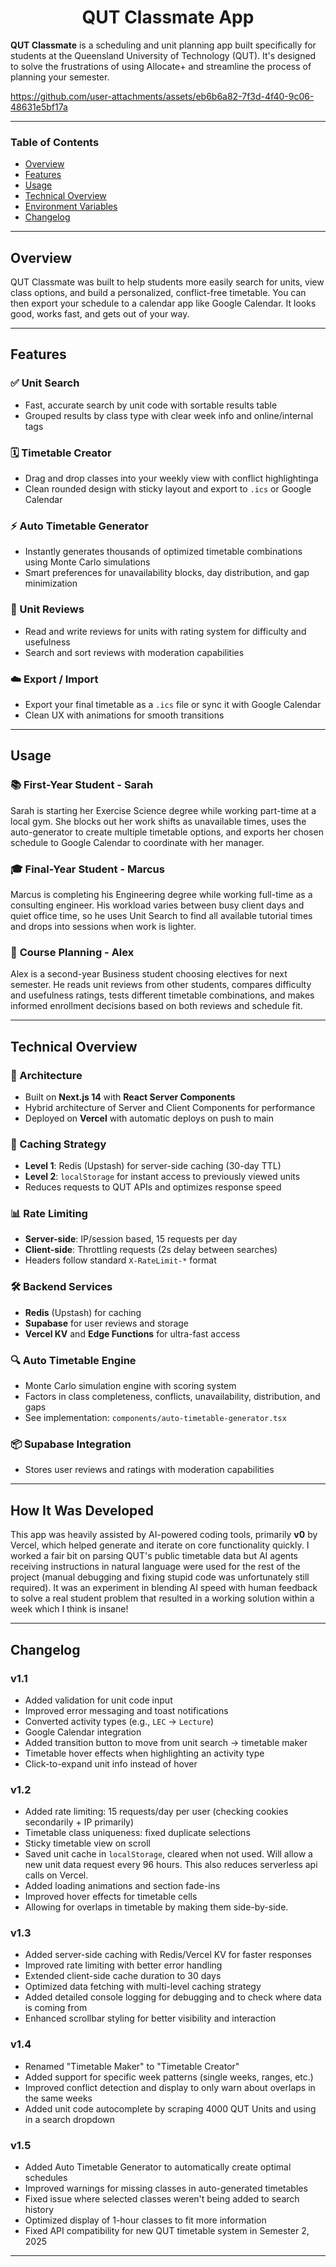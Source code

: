 # <div align="center"> QUT Classmate App </div>

**QUT Classmate** is a scheduling and unit planning app built specifically for students at the Queensland University of Technology (QUT). It's designed to solve the frustrations of using Allocate+ and streamline the process of planning your semester. 


https://github.com/user-attachments/assets/eb6b6a82-7f3d-4f40-9c06-48631e5bf17a


---

### Table of Contents
- [Overview](#overview)
- [Features](#features)
- [Usage](#usage)
- [Technical Overview](#technical-overview)
- [Environment Variables](#environment-variables)
- [Changelog](#changelog)

---

## Overview

QUT Classmate was built to help students more easily search for units, view class options, and build a personalized, conflict-free timetable. You can then export your schedule to a calendar app like Google Calendar. It looks good, works fast, and gets out of your way.

---

## Features

### ✅ Unit Search
- Fast, accurate search by unit code with sortable results table
- Grouped results by class type with clear week info and online/internal tags

### 🗓️ Timetable Creator
- Drag and drop classes into your weekly view with conflict highlightinga
- Clean rounded design with sticky layout and export to `.ics` or Google Calendar

### ⚡ Auto Timetable Generator
- Instantly generates thousands of optimized timetable combinations using Monte Carlo simulations
- Smart preferences for unavailability blocks, day distribution, and gap minimization

### 📝 Unit Reviews
- Read and write reviews for units with rating system for difficulty and usefulness
- Search and sort reviews with moderation capabilities

### ☁️ Export / Import
- Export your final timetable as a `.ics` file or sync it with Google Calendar
- Clean UX with animations for smooth transitions

---

## Usage

### 📚 **First-Year Student - Sarah**
Sarah is starting her Exercise Science degree while working part-time at a local gym. She blocks out her work shifts as unavailable times, uses the auto-generator to create multiple timetable options, and exports her chosen schedule to Google Calendar to coordinate with her manager.

### 🎓 **Final-Year Student - Marcus** 
Marcus is completing his Engineering degree while working full-time as a consulting engineer. His workload varies between busy client days and quiet office time, so he uses Unit Search to find all available tutorial times and drops into sessions when work is lighter.

### 📖 **Course Planning - Alex**
Alex is a second-year Business student choosing electives for next semester. He reads unit reviews from other students, compares difficulty and usefulness ratings, tests different timetable combinations, and makes informed enrollment decisions based on both reviews and schedule fit.

---

## Technical Overview

### 🧱 Architecture
- Built on **Next.js 14** with **React Server Components**
- Hybrid architecture of Server and Client Components for performance
- Deployed on **Vercel** with automatic deploys on push to main

### 💾 Caching Strategy
- **Level 1**: Redis (Upstash) for server-side caching (30-day TTL)
- **Level 2**: `localStorage` for instant access to previously viewed units
- Reduces requests to QUT APIs and optimizes response speed

### 📊 Rate Limiting
- **Server-side**: IP/session based, 15 requests per day
- **Client-side**: Throttling requests (2s delay between searches)
- Headers follow standard `X-RateLimit-*` format

### 🛠️ Backend Services
- **Redis** (Upstash) for caching
- **Supabase** for user reviews and storage
- **Vercel KV** and **Edge Functions** for ultra-fast access

### 🔍 Auto Timetable Engine
- Monte Carlo simulation engine with scoring system
- Factors in class completeness, conflicts, unavailability, distribution, and gaps
- See implementation: `components/auto-timetable-generator.tsx`

### 📦 Supabase Integration
- Stores user reviews and ratings with moderation capabilities

---

## How It Was Developed

This app was heavily assisted by AI-powered coding tools, primarily **v0** by Vercel, which helped generate and iterate on core functionality quickly. I worked a fair bit on parsing QUT's public timetable data but AI agents receiving instructions in natural language were used for the rest of the project (manual debugging and fixing stupid code was unfortunately still required). It was an experiment in blending AI speed with human feedback to solve a real student problem that resulted in a working solution within a week which I think is insane!

---

## Changelog

### v1.1
- Added validation for unit code input
- Improved error messaging and toast notifications
- Converted activity types (e.g., `LEC` → `Lecture`)
- Google Calendar integration
- Added transition button to move from unit search → timetable maker
- Timetable hover effects when highlighting an activity type 
- Click-to-expand unit info instead of hover

### v1.2
- Added rate limiting: 15 requests/day per user (checking cookies secondarily + IP primarily)
- Timetable class uniqueness: fixed duplicate selections
- Sticky timetable view on scroll
- Saved unit cache in `localStorage`, cleared when not used. Will allow a new unit data request every 96 hours. This also reduces serverless api calls on Vercel.
- Added loading animations and section fade-ins
- Improved hover effects for timetable cells
- Allowing for overlaps in timetable by making them side-by-side.

### v1.3
- Added server-side caching with Redis/Vercel KV for faster responses
- Improved rate limiting with better error handling
- Extended client-side cache duration to 30 days
- Optimized data fetching with multi-level caching strategy
- Added detailed console logging for debugging and to check where data is coming from
- Enhanced scrollbar styling for better visibility and interaction

### v1.4
- Renamed "Timetable Maker" to "Timetable Creator"
- Added support for specific week patterns (single weeks, ranges, etc.)
- Improved conflict detection and display to only warn about overlaps in the same weeks
- Added unit code autocomplete by scraping 4000 QUT Units and using in a search dropdown

### v1.5
- Added Auto Timetable Generator to automatically create optimal schedules
- Improved warnings for missing classes in auto-generated timetables
- Fixed issue where selected classes weren't being added to search history
- Optimized display of 1-hour classes to fit more information
- Fixed API compatibility for new QUT timetable system in Semester 2, 2025

---
